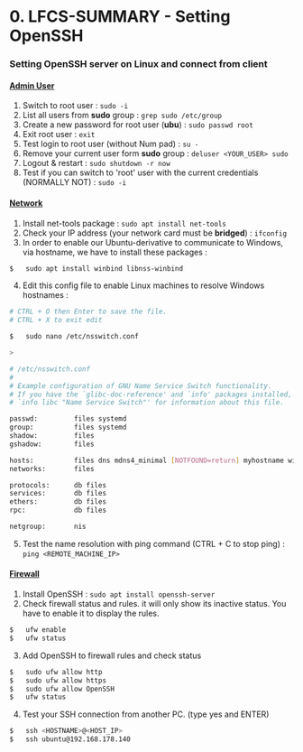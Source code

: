 # 0. LFCS-SUMMARY - Setting OpenSSH

### Setting OpenSSH server on Linux and connect from client

#### <ins>Admin User</ins>

1. Switch to root user : `sudo -i`
2. List all users from **sudo** group : `grep sudo /etc/group`
3. Create a new password for root user (**ubu**) : `sudo passwd root`
4. Exit root user : `exit` 
5. Test login to root user (without Num pad) : `su -` 
6. Remove your current user form **sudo** group : `deluser <YOUR_USER> sudo`
7. Logout & restart : `sudo shutdown -r now`
8. Test if you can switch to 'root' user with the current credentials (NORMALLY NOT) : `sudo -i` 

#### <ins>Network</ins>
	
1. Install net-tools package : `sudo apt install net-tools`
2. Check your IP address (your network card must be **bridged**) : `ifconfig` 
3. In order to enable our Ubuntu-derivative to communicate to Windows, via hostname, we have to install these packages :
```sh
$	sudo apt install winbind libnss-winbind
``` 
4. Edit this config file to enable Linux machines to resolve Windows hostnames :
```sh
# CTRL + O then Enter to save the file.
# CTRL + X to exit edit

$	sudo nano /etc/nsswitch.conf

>

# /etc/nsswitch.conf
#
# Example configuration of GNU Name Service Switch functionality.
# If you have the `glibc-doc-reference' and `info' packages installed, try:
# `info libc "Name Service Switch"' for information about this file.

passwd:         files systemd
group:          files systemd
shadow:         files
gshadow:        files

hosts:          files dns mdns4_minimal [NOTFOUND=return] myhostname wins mdns4
networks:       files

protocols:      db files
services:       db files
ethers:         db files
rpc:            db files

netgroup:       nis
```
5. Test the name resolution with ping command (CTRL + C to stop ping) : `ping <REMOTE_MACHINE_IP>`
 
#### <ins>Firewall</ins>

1. Install OpenSSH : `sudo apt install openssh-server`
2. Check firewall status and rules. it will only show its inactive status. You have to enable it to display the rules.
```sh
$	ufw enable
$	ufw status
```
3. Add OpenSSH to firewall rules and check status
```sh
$	sudo ufw allow http
$	sudo ufw allow https
$	sudo ufw allow OpenSSH
$	ufw status
 ```
4. Test your SSH connection from another PC. (type yes and ENTER)
```sh
$	ssh <HOSTNAME>@<HOST_IP>
$   ssh ubuntu@192.168.178.140
```
